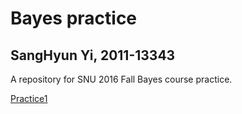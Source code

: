 # Bayes practice
## SangHyun Yi, 2011-13343
 A repository for SNU 2016 Fall Bayes course practice.

[Practice1](https://github.com/sangyi92/Bayes_practice/tree/master/practice1)
